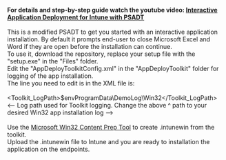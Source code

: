 **For details and step-by-step guide watch the youtube video: [Interactive Application Deployment for Intune with PSADT](https://www.youtube.com/watch?v=phKeUzU-8qY&t=10s)** <br><br>
This is a modified PSADT to get you started with an interactive application installation. By default it prompts end-user to close Microsoft Excel and Word if they are open before the installation can continue. <br>
To use it, download the repository, replace your setup file with the "setup.exe" in the "Files" folder. <br>
Edit the "AppDeployToolkitConfig.xml" in the "AppDeployToolkit" folder for logging of the app installation. <br>
The line you need to edit is in the XML file is: <br>
<br>
<Toolkit_LogPath>$envProgramData\DemoLog\Win32</Toolkit_LogPath> <br>
<-- Log path used for Toolkit logging. Change the above ^ path to your desired Win32 app installation log  --> <br><br>
Use the [Microsoft Win32 Content Prep Tool](https://github.com/microsoft/Microsoft-Win32-Content-Prep-Tool) to create .intunewin from the toolkit. <br>
Upload the .intunewin file to Intune and you are ready to installation the application on the endpoints. <br>
